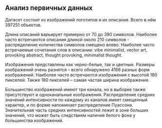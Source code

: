 ## Анализ первичных данных
Датасет состоит из изображений логотипов и их описания. Всего в нём 397251 объектов. 

Длина описаний варьирует примерно от 70 до 390 символов. Наиболее часто встречаются описания длиной около 210 символов - распределение количества символов смещено влево. Наиболее часто встречаемые сочетания слов в описании: vibe minimalist, vector art, provoking abstract, thought provoking, minimalist thought.

Изображения представлены как черно-белые, так и цветные. Размеры изображений очень разнятся – всего обнаружено 4166 разных форм изображений. Наиболее часто встречаются изображения с высотой 180 пикселей. Также 180 пикселей – самая частая ширина изображения.

Большинство изображений имеют три канала, но в выборке также присутствуют и одноканальные изображения. Распределение средних значений интенсивности по каждому из каналов имеет смещенный характер, и по форме напоминает распределение Пуассона. Значительная часть средних интенсивностей лежит в зоне больших значений, что может быть следствием наличия белого фона у большинства изображений.
